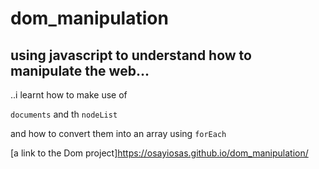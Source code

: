 # dom_manipulation


## using javascript to understand how to manipulate the web... 


..i learnt how to make use of 

`documents`
 and th `nodeList`

 and how to convert them into an array using `forEach`


 [a link to the Dom project]https://osayiosas.github.io/dom_manipulation/


 
